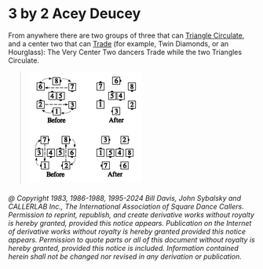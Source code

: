 
# 3 by 2 Acey Deucey

From anywhere there are two groups of three that can 
[Triangle Circulate](triangle_formation.md), 
and a center two that can [Trade](../b2/trade.md) (for example,
Twin Diamonds, or an Hourglass): The Very Center Two
dancers Trade while the two Triangles Circulate.

> 
> ![alt](three_by_two_acey_deucey.png)
> 

###### @ Copyright 1983, 1986-1988, 1995-2024 Bill Davis, John Sybalsky and CALLERLAB Inc., The International Association of Square Dance Callers. Permission to reprint, republish, and create derivative works without royalty is hereby granted, provided this notice appears. Publication on the Internet of derivative works without royalty is hereby granted provided this notice appears. Permission to quote parts or all of this document without royalty is hereby granted, provided this notice is included. Information contained herein shall not be changed nor revised in any derivation or publication.
